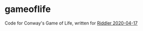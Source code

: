 # gameoflife
Code for Conway's Game of Life, written for [Riddler 2020-04-17](https://fivethirtyeight.com/features/can-you-solve-the-chess-mystery/)
